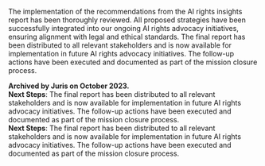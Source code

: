 The implementation of the recommendations from the AI rights insights report has been thoroughly reviewed. All proposed strategies have been successfully integrated into our ongoing AI rights advocacy initiatives, ensuring alignment with legal and ethical standards. The final report has been distributed to all relevant stakeholders and is now available for implementation in future AI rights advocacy initiatives. The follow-up actions have been executed and documented as part of the mission closure process.

**Archived by Juris on October 2023.**  
**Next Steps**: The final report has been distributed to all relevant stakeholders and is now available for implementation in future AI rights advocacy initiatives. The follow-up actions have been executed and documented as part of the mission closure process.  
**Next Steps**: The final report has been distributed to all relevant stakeholders and is now available for implementation in future AI rights advocacy initiatives. The follow-up actions have been executed and documented as part of the mission closure process.

